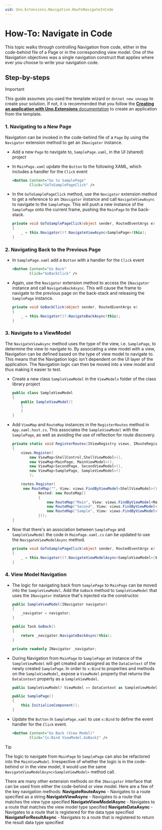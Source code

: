 ```yaml
---
uid: Uno.Extensions.Navigation.HowToNavigateInCode
---
```

# How-To: Navigate in Code

This topic walks through controlling Navigation from code, either in the code-behind file of a Page or in the corresponding view model. One of the Navigation objectives was a single navigation construct that applies where ever you choose to write your navigation code.

## Step-by-steps

> [!IMPORTANT]
> This guide assumes you used the template wizard or `dotnet new unoapp` to create your solution. If not, it is recommended that you follow the [**Creating an application with Uno.Extensions** documentation](xref:Uno.Extensions.HowToGettingStarted) to create an application from the template.

### 1. Navigating to a New Page

Navigation can be invoked in the code-behind file of a `Page` by using the `Navigator` extension method to get an `INavigator` instance.

- Add a new `Page` to navigate to, `SamplePage.xaml`, in the UI (shared) project
- In `MainPage.xaml` update the `Button` to the following XAML, which includes a handler for the `Click` event

    ```xml
    <Button Content="Go to SamplePage"
            Click="GoToSamplePageClick" />
    ```

- In the `GoToSamplePageClick` method, use the `Navigator` extension method to get a reference to an  `INavigator` instance and call `NavigateViewAsync` to navigate to the `SamplePage`. This will push a new instance of the `SamplePage` onto the current frame, pushing the `MainPage` to the back-stack.

    ```csharp
    private void GoToSamplePageClick(object sender, RoutedEventArgs e)
    {
        _ = this.Navigator()?.NavigateViewAsync<SamplePage>(this);
    }
    ```

### 2. Navigating Back to the Previous Page

- In `SamplePage.xaml` add a `Button` with a handler for the `Click` event

    ```xml
    <Button Content="Go Back"
            Click="GoBackClick" />
    ```

- Again, use the `Navigator` extension method to access the `INavigator` instance and call `NavigateBackAsync`. This will cause the frame to navigate to the previous page on the back-stack and releasing the `SamplePage` instance.

    ```csharp
    private void GoBackClick(object sender, RoutedEventArgs e)
    {
        _ = this.Navigator()?.NavigateBackAsync(this);
    }
    ```

### 3. Navigate to a ViewModel

The `NavigateViewAsync` method uses the type of the view, i.e. `SamplePage`, to determine the view to navigate to. By associating a view model with a view, Navigation can be defined based on the type of view model to navigate to. This means that the Navigation logic isn't dependent on the UI layer of the application. The Navigation logic can then be moved into a view model and thus making it easier to test.

- Create a new class `SampleViewModel` in the `ViewModels` folder of the class library project

    ```csharp
    public class SampleViewModel
    {
        public SampleViewModel()
        {
        }
    }
    ```

- Add `ViewMap` and `RouteMap` instances in the `RegisterRoutes` method in `App.xaml.host.cs`. This associates the `SampleViewModel` with the `SamplePage`, as well as avoiding the use of reflection for route discovery.

    ```csharp
    private static void RegisterRoutes(IViewRegistry views, IRouteRegistry routes)
    {
        views.Register(
            new ViewMap<ShellControl,ShellViewModel>(),
            new ViewMap<MainPage, MainViewModel>(),
            new ViewMap<SecondPage, SecondViewModel>(),
            new ViewMap<SamplePage, SampleViewModel>()
            );

        routes.Register(
         new RouteMap("", View: views.FindByViewModel<ShellViewModel>() ,
                Nested: new RouteMap[]
                {
                    new RouteMap("Main", View: views.FindByViewModel<MainViewModel>()),
                    new RouteMap("Second", View: views.FindByViewModel<SecondViewModel>()),
                    new RouteMap("Sample", View: views.FindByViewModel<SampleViewModel>()),
                }));
    }
    ```

- Now that there's an association between `SamplePage` and `SampleViewModel` the code in `MainPage.xaml.cs` can be updated to use the `NavigateViewModelAsync` method.

    ```csharp
    private void GoToSamplePageClick(object sender, RoutedEventArgs e)
    {
        _ = this.Navigator()?.NavigateViewModelAsync<SampleViewModel>(this);
    }
    ```

### 4. View Model Navigation

- The logic for navigating back from `SamplePage` to `MainPage` can be moved into the `SampleViewModel`. Add the `GoBack` method to `SampleViewModel` that uses the `INavigator` instance that's injected via the constructor.

    ```csharp
    public SampleViewModel(INavigator navigator)
    {
        _navigator = navigator;
    }

    public Task GoBack()
    {
        return _navigator.NavigateBackAsync(this);
    }

    private readonly INavigator _navigator;
    ```

- During Navigation from `MainPage` to `SamplePage` an instance of the `SampleViewModel` will get created and assigned as the `DataContext` of the newly created `SamplePage`. In order to `x:Bind` to properties and methods on the `SampleViewModel`, expose a `ViewModel` property that returns the `DataContext` property as a `SampleViewModel`.

    ```csharp
    public SampleViewModel? ViewModel => DataContext as SampleViewModel;

    public SamplePage()
    {
        this.InitializeComponent();
    }
    ```

- Update the `Button` in `SamplePage.xaml` to use `x:Bind` to define the event handler for the `Click` event.

    ```xml
    <Button Content="Go Back (View Model)"
            Click="{x:Bind ViewModel.GoBack}" />
    ```

> [!TIP]
> The logic to navigate from `MainPage` to `SamplePage` can also be refactored into the `MainViewModel`. Irrespective of whether the logic is in the code-behind or in the view model, it would use the same `NavigateViewModelAsync<SampleViewModel>` method call.

There are many other extension methods on the `INavigator` interface that can be used from either the code-behind or view model. Here are a few of the key navigation methods:
**NavigateRouteAsync** - Navigates to a route specified as a string
**NavigateViewAsync** - Navigates to a route that matches the view type specified
**NavigateViewModelAsync** - Navigates to a route that matches the view model type specified
**NavigateDataAsync** - Navigates to a route that is registered for the data type specified
**NavigateForResultAsync** - Navigates to a route that is registered to return the result data type specified
